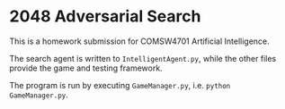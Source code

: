 # 2048 Adversarial Search
This is a homework submission for COMSW4701 Artificial Intelligence.

The search agent is written to `IntelligentAgent.py`, while the other files provide the game and testing framework.

The program is run by executing `GameManager.py`, i.e. `python GameManager.py`.
